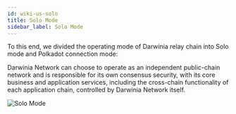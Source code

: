 ```yaml
---
id: wiki-us-solo
title: Solo Mode
sidebar_label: Solo Mode
---
```


To this end, we divided the operating mode of Darwinia relay chain into Solo mode and Polkadot connection mode:

Darwinia Network can choose to operate as an independent public-chain network and is responsible for its own consensus security, with its core business and application services, including the cross-chain functionality of each application chain, controlled by Darwinia Network itself.

<div style="max-width:500px;">

![Solo Mode](assets/solo-mode-en.png)

</div>
